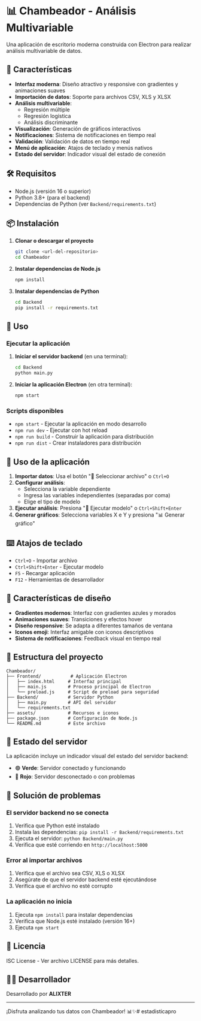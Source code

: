 # 📊 Chambeador - Análisis Multivariable

Una aplicación de escritorio moderna construida con Electron para realizar análisis multivariable de datos.

## 🚀 Características

- **Interfaz moderna**: Diseño atractivo y responsive con gradientes y animaciones suaves
- **Importación de datos**: Soporte para archivos CSV, XLS y XLSX
- **Análisis multivariable**: 
  - Regresión múltiple
  - Regresión logística
  - Análisis discriminante
- **Visualización**: Generación de gráficos interactivos
- **Notificaciones**: Sistema de notificaciones en tiempo real
- **Validación**: Validación de datos en tiempo real
- **Menú de aplicación**: Atajos de teclado y menús nativos
- **Estado del servidor**: Indicador visual del estado de conexión

## 🛠️ Requisitos

- Node.js (versión 16 o superior)
- Python 3.8+ (para el backend)
- Dependencias de Python (ver `Backend/requirements.txt`)

## 📦 Instalación

1. **Clonar o descargar el proyecto**
   ```bash
   git clone <url-del-repositorio>
   cd Chambeador
   ```

2. **Instalar dependencias de Node.js**
   ```bash
   npm install
   ```

3. **Instalar dependencias de Python**
   ```bash
   cd Backend
   pip install -r requirements.txt
   ```

## 🚀 Uso

### Ejecutar la aplicación

1. **Iniciar el servidor backend** (en una terminal):
   ```bash
   cd Backend
   python main.py
   ```

2. **Iniciar la aplicación Electron** (en otra terminal):
   ```bash
   npm start
   ```

### Scripts disponibles

- `npm start` - Ejecutar la aplicación en modo desarrollo
- `npm run dev` - Ejecutar con hot reload
- `npm run build` - Construir la aplicación para distribución
- `npm run dist` - Crear instaladores para distribución

## 📱 Uso de la aplicación

1. **Importar datos**: Usa el botón "📂 Seleccionar archivo" o `Ctrl+O`
2. **Configurar análisis**: 
   - Selecciona la variable dependiente
   - Ingresa las variables independientes (separadas por coma)
   - Elige el tipo de modelo
3. **Ejecutar análisis**: Presiona "🚀 Ejecutar modelo" o `Ctrl+Shift+Enter`
4. **Generar gráficos**: Selecciona variables X e Y y presiona "📊 Generar gráfico"

## ⌨️ Atajos de teclado

- `Ctrl+O` - Importar archivo
- `Ctrl+Shift+Enter` - Ejecutar modelo
- `F5` - Recargar aplicación
- `F12` - Herramientas de desarrollador

## 🎨 Características de diseño

- **Gradientes modernos**: Interfaz con gradientes azules y morados
- **Animaciones suaves**: Transiciones y efectos hover
- **Diseño responsive**: Se adapta a diferentes tamaños de ventana
- **Iconos emoji**: Interfaz amigable con iconos descriptivos
- **Sistema de notificaciones**: Feedback visual en tiempo real

## 🔧 Estructura del proyecto

```
Chambeador/
├── Frontend/           # Aplicación Electron
│   ├── index.html     # Interfaz principal
│   ├── main.js        # Proceso principal de Electron
│   └── preload.js     # Script de preload para seguridad
├── Backend/           # Servidor Python
│   ├── main.py        # API del servidor
│   └── requirements.txt
├── assets/            # Recursos e iconos
├── package.json       # Configuración de Node.js
└── README.md          # Este archivo
```

## 🚦 Estado del servidor

La aplicación incluye un indicador visual del estado del servidor backend:
- 🟢 **Verde**: Servidor conectado y funcionando
- 🔴 **Rojo**: Servidor desconectado o con problemas

## 🐛 Solución de problemas

### El servidor backend no se conecta
1. Verifica que Python esté instalado
2. Instala las dependencias: `pip install -r Backend/requirements.txt`
3. Ejecuta el servidor: `python Backend/main.py`
4. Verifica que esté corriendo en `http://localhost:5000`

### Error al importar archivos
1. Verifica que el archivo sea CSV, XLS o XLSX
2. Asegúrate de que el servidor backend esté ejecutándose
3. Verifica que el archivo no esté corrupto

### La aplicación no inicia
1. Ejecuta `npm install` para instalar dependencias
2. Verifica que Node.js esté instalado (versión 16+)
3. Ejecuta `npm start`

## 📄 Licencia

ISC License - Ver archivo LICENSE para más detalles.

## 👨‍💻 Desarrollador

Desarrollado por **ALIXTER**

---

¡Disfruta analizando tus datos con Chambeador! 📊✨#   e s t a d i s t i c a p r o  
 